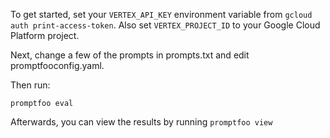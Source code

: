To get started, set your `VERTEX_API_KEY` environment variable from `gcloud auth print-access-token`. Also set `VERTEX_PROJECT_ID` to your Google Cloud Platform project.

Next, change a few of the prompts in prompts.txt and edit promptfooconfig.yaml.

Then run:

```
promptfoo eval
```

Afterwards, you can view the results by running `promptfoo view`
